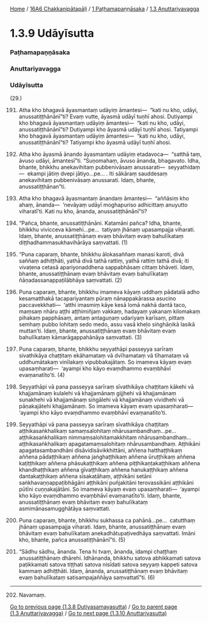 
[Home](/) / [16A6 Chakkanipātapāḷi](/tipitaka/16A6.md) / [1 Paṭhamapaṇṇāsaka](/tipitaka/16A6/1.md) / [1.3 Anuttariyavagga](/tipitaka/16A6/1/1.3.md)

# 1.3.9 Udāyīsutta

### Paṭhamapaṇṇāsaka

### Anuttariyavagga

### Udāyīsutta

(29.)

191. Atha kho bhagavā āyasmantaṃ udāyiṃ āmantesi—  “kati nu kho, udāyi, anussatiṭṭhānānī”ti? Evaṃ vutte, āyasmā udāyī tuṇhī ahosi. Dutiyampi kho bhagavā āyasmantaṃ udāyiṃ āmantesi—  “kati nu kho, udāyi, anussatiṭṭhānānī”ti? Dutiyampi kho āyasmā udāyī tuṇhī ahosi. Tatiyampi kho bhagavā āyasmantaṃ udāyiṃ āmantesi—  “kati nu kho, udāyi, anussatiṭṭhānānī”ti? Tatiyampi kho āyasmā udāyī tuṇhī ahosi.

192. Atha kho āyasmā ānando āyasmantaṃ udāyiṃ etadavoca—  “satthā taṃ, āvuso udāyi, āmantesī”ti. “Suṇomahaṃ, āvuso ānanda, bhagavato. Idha, bhante, bhikkhu anekavihitaṃ pubbenivāsaṃ anussarati—  seyyathidaṃ—  ekampi jātiṃ dvepi jātiyo…pe… . Iti sākāraṃ sauddesaṃ anekavihitaṃ pubbenivāsaṃ anussarati. Idaṃ, bhante, anussatiṭṭhānan”ti.

193. Atha kho bhagavā āyasmantaṃ ānandaṃ āmantesi—  “aññāsiṃ kho ahaṃ, ānanda—  ‘nevāyaṃ udāyī moghapuriso adhicittaṃ anuyutto viharatī’ti. Kati nu kho, ānanda, anussatiṭṭhānānī”ti?

194. “Pañca, bhante, anussatiṭṭhānāni. Katamāni pañca? Idha, bhante, bhikkhu vivicceva kāmehi…pe…  tatiyaṃ jhānaṃ upasampajja viharati. Idaṃ, bhante, anussatiṭṭhānaṃ evaṃ bhāvitaṃ evaṃ bahulīkataṃ diṭṭhadhammasukhavihārāya saṃvattati. (1)

195. “Puna caparaṃ, bhante, bhikkhu ālokasaññaṃ manasi karoti, divā saññaṃ adhiṭṭhāti, yathā divā tathā rattiṃ, yathā rattiṃ tathā divā; iti vivaṭena cetasā apariyonaddhena sappabhāsaṃ cittaṃ bhāveti. Idaṃ, bhante, anussatiṭṭhānaṃ evaṃ bhāvitaṃ evaṃ bahulīkataṃ ñāṇadassanappaṭilābhāya saṃvattati. (2)

196. Puna caparaṃ, bhante, bhikkhu imameva kāyaṃ uddhaṃ pādatalā adho kesamatthakā tacapariyantaṃ pūraṃ nānappakārassa asucino paccavekkhati—  ‘atthi imasmiṃ kāye kesā lomā nakhā dantā taco, maṃsaṃ nhāru aṭṭhi aṭṭhimiñjaṃ vakkaṃ, hadayaṃ yakanaṃ kilomakaṃ pihakaṃ papphāsaṃ, antaṃ antaguṇaṃ udariyaṃ karīsaṃ, pittaṃ semhaṃ pubbo lohitaṃ sedo medo, assu vasā kheḷo siṅghāṇikā lasikā muttan’ti. Idaṃ, bhante, anussatiṭṭhānaṃ evaṃ bhāvitaṃ evaṃ bahulīkataṃ kāmarāgappahānāya saṃvattati. (3)

197. Puna caparaṃ, bhante, bhikkhu seyyathāpi passeyya sarīraṃ sivathikāya chaṭṭitaṃ ekāhamataṃ vā dvīhamataṃ vā tīhamataṃ vā uddhumātakaṃ vinīlakaṃ vipubbakajātaṃ. So imameva kāyaṃ evaṃ upasaṃharati—  ‘ayampi kho kāyo evaṃdhammo evaṃbhāvī evaṃanatīto’ti. (4)

198. Seyyathāpi vā pana passeyya sarīraṃ sīvathikāya chaṭṭitaṃ kākehi vā khajjamānaṃ kulalehi vā khajjamānaṃ gijjhehi vā khajjamānaṃ sunakhehi vā khajjamānaṃ siṅgālehi vā khajjamānaṃ vividhehi vā pāṇakajātehi khajjamānaṃ. So imameva kāyaṃ evaṃ upasaṃharati—  ‘ayampi kho kāyo evaṃdhammo evaṃbhāvī evaṃanatīto’ti.

199. Seyyathāpi vā pana passeyya sarīraṃ sīvathikāya chaṭṭitaṃ aṭṭhikasaṅkhalikaṃ samaṃsalohitaṃ nhārusambandhaṃ…pe…  aṭṭhikasaṅkhalikaṃ nimmaṃsalohitamakkhitaṃ nhārusambandhaṃ…  aṭṭhikasaṅkhalikaṃ apagatamaṃsalohitaṃ nhārusambandhaṃ. Aṭṭhikāni apagatasambandhāni disāvidisāvikkhittāni, aññena hatthaṭṭhikaṃ aññena pādaṭṭhikaṃ aññena jaṅghaṭṭhikaṃ aññena ūruṭṭhikaṃ aññena kaṭiṭṭhikaṃ aññena phāsukaṭṭhikaṃ aññena piṭṭhikaṇṭakaṭṭhikaṃ aññena khandhaṭṭhikaṃ aññena gīvaṭṭhikaṃ aññena hanukaṭṭhikaṃ aññena dantakaṭṭhikaṃ aññena sīsakaṭāhaṃ, aṭṭhikāni setāni saṅkhavaṇṇappaṭibhāgāni aṭṭhikāni puñjakitāni terovassikāni aṭṭhikāni pūtīni cuṇṇakajātāni. So imameva kāyaṃ evaṃ upasaṃharati—  ‘ayampi kho kāyo evaṃdhammo evaṃbhāvī evaṃanatīto’ti. Idaṃ, bhante, anussatiṭṭhānaṃ evaṃ bhāvitaṃ evaṃ bahulīkataṃ asmimānasamugghātāya saṃvattati.

200. Puna caparaṃ, bhante, bhikkhu sukhassa ca pahānā…pe…  catutthaṃ jhānaṃ upasampajja viharati. Idaṃ, bhante, anussatiṭṭhānaṃ evaṃ bhāvitaṃ evaṃ bahulīkataṃ anekadhātupaṭivedhāya saṃvattati. Imāni kho, bhante, pañca anussatiṭṭhānānī”ti. (5)

201. “Sādhu sādhu, ānanda. Tena hi tvaṃ, ānanda, idampi chaṭṭhaṃ anussatiṭṭhānaṃ dhārehi. Idhānanda, bhikkhu satova abhikkamati satova paṭikkamati satova tiṭṭhati satova nisīdati satova seyyaṃ kappeti satova kammaṃ adhiṭṭhāti. Idaṃ, ānanda, anussatiṭṭhānaṃ evaṃ bhāvitaṃ evaṃ bahulīkataṃ satisampajaññāya saṃvattatī”ti. (6)

---

202. Navamaṃ.



[Go to previous page (1.3.8 Dutiyasamayasutta)](/tipitaka/16A6/1/1.3/1.3.8.md) / [Go to parent page (1.3 Anuttariyavagga)](/tipitaka/16A6/1/1.3.md) / [Go to next page (1.3.10 Anuttariyasutta)](/tipitaka/16A6/1/1.3/1.3.10.md)


